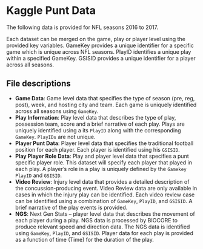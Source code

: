 # Kaggle Punt Data

The following data is provided for NFL seasons 2016 to 2017.

Each dataset can be merged on the game, play or player level using the provided key variables. GameKey provides a unique identifier for a specific game which is unique across NFL seasons. PlayID identifies a unique play within a specified GameKey. GSISID provides a unique identifier for a player across all seasons.

## File descriptions

- **Game Data**: Game level data that specifies the type of season (pre, reg, post), week, and hosting city and team. Each game is uniquely identified across all seasons using `GameKey`.
- **Play Information**: Play level data that describes the type of play, possession team, score and a brief narrative of each play. Plays are uniquely identified using a its `PlayID` along with the corresponding `GameKey`. `PlayIDs` are not unique.
- **Player Punt Data**: Player level data that specifies the traditional football position for each player. Each player is identified using his `GSISID`.
- **Play Player Role Data**: Play and player level data that specifies a punt specific player role. This dataset will specify each player that played in each play. A player’s role in a play is uniquely defined by the `Gamekey` `PlayID` and `GSISID`.
- **Video Review**: Injury level data that provides a detailed description of the concussion-producing event. Video Review data are only available in cases in which the injury play can be identified. Each video review case can be identified using a combination of `GameKey`, `PlayID`, and `GSISID`. A brief narrative of the play events is provided.
- **NGS**: Next Gen Stats – player level data that describes the movement of each player during a play. NGS data is processed by BIOCORE to produce relevant speed and direction data. The NGS data is identified using `GameKey`, `PlayID`, and `GSISID`. Player data for each play is provided as a function of time (Time) for the duration of the play.


